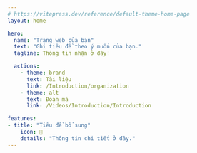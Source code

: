 ```yaml
---
# https://vitepress.dev/reference/default-theme-home-page
layout: home

hero:
  name: "Trang web của bạn"
  text: "Ghi tiêu đề theo ý muốn của bạn."
  tagline: Thông tin nhận ở đây!

  actions:
    - theme: brand
      text: Tài liệu
      link: /Introduction/organization
    - theme: alt
      text: Đoạn mã
      link: /Videos/Introduction/Introduction

features:
- title: "Tiêu đề bổ sung"
    icon: 🎉
    details: "Thông tin chi tiết ở đây."
---
```


